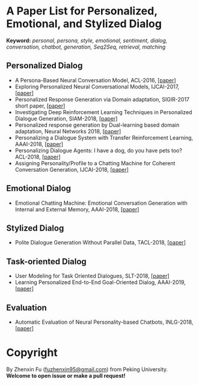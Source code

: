 # A Paper List for Personalized, Emotional, and Stylized Dialog

**Keyword:** *personal, persona, style, emotional, sentiment, dialog, conversation, chatbot, generation, Seq2Seq, retrieval, matching*

## Personalized Dialog
- A Persona-Based Neural Conversation Model, ACL-2016, [[paper]](http://www.aclweb.org/anthology/P16-1094)
- Exploring Personalized Neural Conversational Models, IJCAI-2017, [[paper]](https://www.ijcai.org/proceedings/2017/0521.pdf)
- Personalized Response Generation via Domain adaptation, SIGIR-2017 short paper, [[paper]](https://dl.acm.org/citation.cfm?id=3080706)
- Investigating Deep Reinforcement Learning Techniques in Personalized Dialogue Generation, SIAM-2018, [[paper]](https://epubs.siam.org/doi/pdf/10.1137/1.9781611975321.71)
- Personalized response generation by Dual-learning based domain adaptation, Neural Networks 2018, [[paper]](https://www.sciencedirect.com/science/article/pii/S0893608018300947)
- Personalizing a Dialogue System with Transfer Reinforcement Learning, AAAI-2018, [[paper]](https://www.aaai.org/ocs/index.php/AAAI/AAAI18/paper/view/16104/16083)
- Personalizing Dialogue Agents: I have a dog, do you have pets too? ACL-2018, [[paper]](http://aclweb.org/anthology/P18-1205)
- Assigning Personality/Profile to a Chatting Machine for Coherent Conversation Generation, IJCAI-2018, [[paper]](https://www.ijcai.org/proceedings/2018/0595.pdf)

## Emotional Dialog
- Emotional Chatting Machine: Emotional Conversation Generation with Internal and External Memory, AAAI-2018, [[paper]](https://www.aaai.org/ocs/index.php/AAAI/AAAI18/paper/download/16455/15753)

## Stylized Dialog
- Polite Dialogue Generation Without Parallel Data, TACL-2018, [[paper]](https://transacl.org/ojs/index.php/tacl/article/download/1424/310)

## Task-oriented Dialog
- User Modeling for Task Oriented Dialogues, SLT-2018, [[paper]](https://arxiv.org/abs/1811.04369)
- Learning Personalized End-to-End Goal-Oriented Dialog, AAAI-2019, [[paper]](https://arxiv.org/abs/1811.04604)

## Evaluation
- Automatic Evaluation of Neural Personality-based Chatbots, INLG-2018, [[paper]](https://arxiv.org/abs/1810.00472)


# Copyright 
By Zhenxin Fu (fuzhenxin95@gmail.com) from Peking University.  
**Welcome to open issue or make a pull request!**
